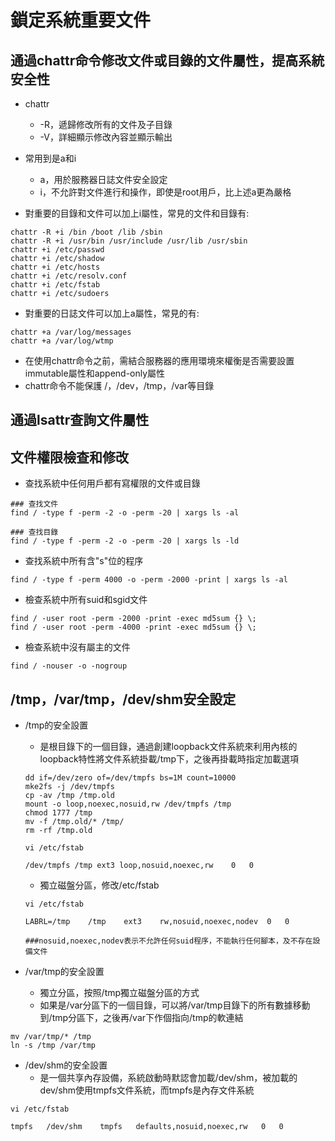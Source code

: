 # 鎖定系統重要文件

## 通過chattr命令修改文件或目錄的文件屬性，提高系統安全性

- chattr
  - -R，遞歸修改所有的文件及子目錄
  - -V，詳細顯示修改內容並顯示輸出
- 常用到是a和i
  - a，用於服務器日誌文件安全設定
  - i，不允許對文件進行和操作，即使是root用戶，比上述a更為嚴格

- 對重要的目錄和文件可以加上i屬性，常見的文件和目錄有:

```
chattr -R +i /bin /boot /lib /sbin
chattr -R +i /usr/bin /usr/include /usr/lib /usr/sbin
chattr +i /etc/passwd
chattr +i /etc/shadow
chattr +i /etc/hosts
chattr +i /etc/resolv.conf
chattr +i /etc/fstab
chattr +i /etc/sudoers
```

- 對重要的日誌文件可以加上a屬性，常見的有:

```
chattr +a /var/log/messages
chattr +a /var/log/wtmp
```

- 在使用chattr命令之前，需結合服務器的應用環境來權衡是否需要設置immutable屬性和append-only屬性
- chattr命令不能保護 /，/dev，/tmp，/var等目錄



## 通過lsattr查詢文件屬性



## 文件權限檢查和修改

- 查找系統中任何用戶都有寫權限的文件或目錄

```
### 查找文件
find / -type f -perm -2 -o -perm -20 | xargs ls -al

### 查找目錄
find / -type f -perm -2 -o -perm -20 | xargs ls -ld
```

- 查找系統中所有含"s"位的程序

```
find / -type f -perm 4000 -o -perm -2000 -print | xargs ls -al
```

- 檢查系統中所有suid和sgid文件

```
find / -user root -perm -2000 -print -exec md5sum {} \;
find / -user root -perm -4000 -print -exec md5sum {} \;
```

- 檢查系統中沒有屬主的文件

```
find / -nouser -o -nogroup
```



## /tmp，/var/tmp，/dev/shm安全設定

- /tmp的安全設置

  - 是根目錄下的一個目錄，通過創建loopback文件系統來利用內核的loopback特性將文件系統掛載/tmp下，之後再掛載時指定加載選項

  ```
  dd if=/dev/zero of=/dev/tmpfs bs=1M count=10000
  mke2fs -j /dev/tmpfs
  cp -av /tmp /tmp.old
  mount -o loop,noexec,nosuid,rw /dev/tmpfs /tmp
  chmod 1777 /tmp
  mv -f /tmp.old/* /tmp/
  rm -rf /tmp.old
  ```

  ```
  vi /etc/fstab
  
  /dev/tmpfs /tmp ext3 loop,nosuid,noexec,rw	0	0
  ```

  - 獨立磁盤分區，修改/etc/fstab

  ```
  vi /etc/fstab
  
  LABRL=/tmp	/tmp	ext3	rw,nosuid,noexec,nodev	0	0	
  
  ###nosuid,noexec,nodev表示不允許任何suid程序，不能執行任何腳本，及不存在設備文件
  ```

- /var/tmp的安全設置
  - 獨立分區，按照/tmp獨立磁盤分區的方式
  - 如果是/var分區下的一個目錄，可以將/var/tmp目錄下的所有數據移動到/tmp分區下，之後再/var下作個指向/tmp的軟連結

```
mv /var/tmp/* /tmp
ln -s /tmp /var/tmp
```



- /dev/shm的安全設置
  - 是一個共享內存設備，系統啟動時默認會加載/dev/shm，被加載的dev/shm使用tmpfs文件系統，而tmpfs是內存文件系統

```
vi /etc/fstab

tmpfs	/dev/shm	tmpfs	defaults,nosuid,noexec,rw	0	0
```





